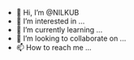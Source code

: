 - 👋 Hi, I’m @NILKUB
- 👀 I’m interested in ...
- 🌱 I’m currently learning ...
- 💞️ I’m looking to collaborate on ...
- 📫 How to reach me ...

<!---
NILKUB/NILKUB is a ✨ special ✨ repository because its `README.md` (this file) appears on your GitHub profile.
You can click the Preview link to take a look at your changes.
--->
